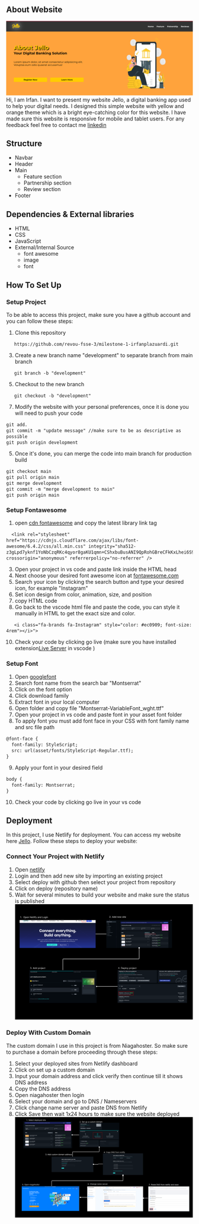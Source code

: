 ## About Website

![Jello](asset/readme-image/website-deployed.png)
Hi, I am Irfan. I want to present my website Jello, a digital banking app used to help your digital needs. I designed this simple website with yellow and orange theme which is a bright eye-catching color for this website. I have made sure this website is responsive for mobile and tablet users.
For any feedback feel free to contact me [linkedin](https://www.linkedin.com/in/irfan-prima-lazuardi-316731a8/)

## Structure

- Navbar
- Header
- Main
  - Feature section
  - Partnership section
  - Review section
- Footer

## Dependencies & External libraries

- HTML
- CSS
- JavaScript
- External/Internal Source
  - font awesome
  - image
  - font

## How To Set Up

### Setup Project

To be able to access this project, make sure you have a github account and you can follow these steps:

1. Clone this repository
```
   https://github.com/revou-fsse-3/milestone-1-irfanplazuardi.git
```
3. Create a new branch name "development" to separate branch from main branch
```
   git branch -b "development"
```
5. Checkout to the new branch
```
   git checkout -b "development"
```
7. Modify the website with your personal preferences, once it is done you will need to push your code

```
git add.
git commit -m "update message" //make sure to be as descriptive as possible
git push origin development
```

5. Once it's done, you can merge the code into main branch for production build

```
git checkout main
git pull origin main
git merge development
git commit -m "merge development to main"
git push origin main
```

### Setup Fontawesome

1. open [cdn fontawesome](https://cdnjs.com/libraries/font-awesome) and copy the latest library link tag
```
  <link rel="stylesheet" href="https://cdnjs.cloudflare.com/ajax/libs/font-awesome/6.4.2/css/all.min.css" integrity="sha512-z3gLpd7yknf1YoNbCzqRKc4qyor8gaKU1qmn+CShxbuBusANI9QpRohGBreCFkKxLhei6S9CQXFEbbKuqLg0DA==" crossorigin="anonymous" referrerpolicy="no-referrer" />
```
3. Open your project in vs code and paste link inside the HTML head
4. Next choose your desired font awesome icon at [fontawesome.com](https://fontawesome.com/)
5. Search your icon by clicking the search button and type your desired icon, for example "Instagram"
6. Set icon design from color, animation, size, and position
7. copy HTML code
8. Go back to the vscode html file and paste the code, you can style it manually in HTML to get the exact size and color.
```
   <i class="fa-brands fa-Instagram" style="color: #ec0909; font-size: 4rem"></i>">
```
10. Check your code by clicking go live (make sure you have installed extension[Live Server](https://marketplace.visualstudio.com/items?itemName=ritwickdey.LiveServer) in vscode )

### Setup Font

1. Open [googlefont](https://fonts.google.com/)
2. Search font name from the search bar "Montserrat"
3. Click on the font option
4. Click download family
5. Extract font in your local computer
6. Open folder and copy file "Montserrat-VariableFont_wght.ttf"
7. Open your project in vs code and paste font in your asset font folder
8. To apply font you must add font face in your CSS with font family name and src file path

```
@font-face {
  font-family: StyleScript;
  src: url(asset/fonts/StyleScript-Regular.ttf);
}
```

9. Apply your font in your desired field

```
body {
  font-family: Montserrat;
}
```

10. Check your code by clicking go live in your vs code

## Deployment

In this project, I use Netlify for deployment. You can access my website here [Jello](https://pokemonteamphoenix.online/). Follow these steps to deploy your website:

### Connect Your Project with Netlify

1. Open [netlify](https://www.netlify.com/)
2. Login and then add new site by importing an existing project
3. Select deploy with github then select your project from repository
4. Click on deploy (repository name)
5. Wait for several minutes to build your website and make sure the status is published
   ![deploy1](asset/readme-image/deploy1.png)

### Deploy With Custom Domain

The custom domain I use in this project is from Niagahoster. So make sure to purchase a domain before proceeding through these steps:

1. Select your deployed sites from Netlify dashboard
2. Click on set up a custom domain
3. Input your domain address and click verify then continue till it shows DNS address
4. Copy the DNS address
5. Open niagahoster then login
6. Select your domain and go to DNS / Nameservers
7. Click change name server and paste DNS from Netlify
8. Click Save then wait 1x24 hours to make sure the website deployed
   ![deploy2](asset/readme-image/deploy2.png)
